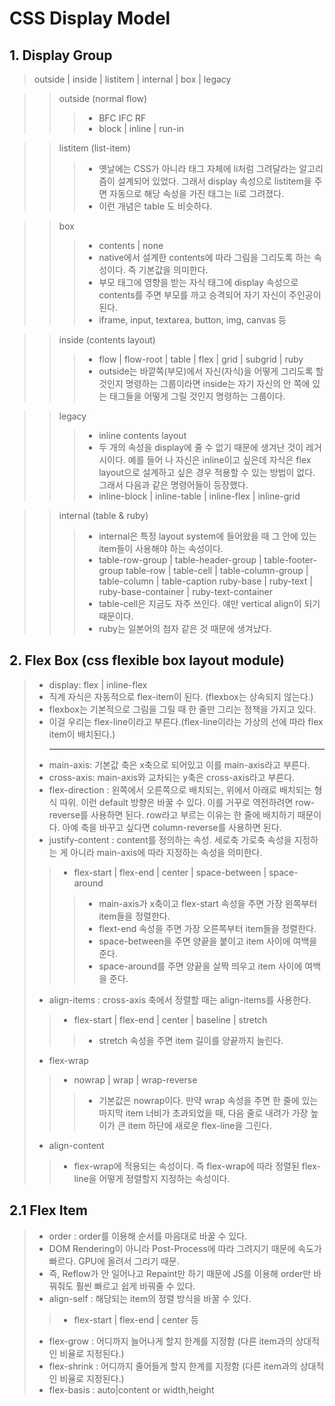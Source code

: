 CSS Display Model
=================

   ## 1. Display Group 

   > outside | inside | listitem | internal | box | legacy

   >> outside (normal flow)
   >>> *    BFC IFC RF
   >>> *    block | inline | run-in

   >> listitem (list-item)
   >>>   * 옛날에는 CSS가 아니라 태그 자체에 li처럼 그려달라는 알고리즘이 설계되어 있었다. 
   >>>     그래서 display 속성으로 listitem을 주면 자동으로 해당 속성을 가진 태그는 li로 그려졌다.
   >>>   * 이런 개념은 table 도 비슷하다. 

   >> box
   >>>    * contents | none
   >>>    * native에서 설계한 contents에 따라 그림을 그리도록 하는 속성이다. 즉 기본값을 의미한다.
   >>>    * 부모 태그에 영향을 받는 자식 태그에 display 속성으로 contents를 주면 부모를 까고 승격되어 자기 자신이 주인공이 된다.
   >>>    * iframe, input, textarea, button, img, canvas 등

   >> inside (contents layout)
   >>>    * flow | flow-root | table | flex | grid | subgrid | ruby
   >>>    * outside는 바깥쪽(부모)에서 자신(자식)을 어떻게 그리도록 할 것인지 명령하는 그룹이라면
   >>>      inside는 자기 자신의 안 쪽에 있는 태그들을 어떻게 그릴 것인지 명령하는 그룹이다.

   >> legacy
   >>>    * inline contents layout
   >>>    * 두 개의 속성을 display에 줄 수 없기 때문에 생겨난 것이 레거시이다.
   >>>      예를 들어 나 자신은 inline이고 싶은데 자식은 flex layout으로 설계하고 싶은 경우 적용할 수 있는 방법이 없다. 
   >>>      그래서 다음과 같은 명령어들이 등장했다.
   >>>    * inline-block | inline-table | inline-flex | inline-grid

   >> internal (table & ruby)
   >>>    * internal은 특정 layout system에 들어왔을 때 그 안에 있는 item들이 사용해야 하는 속성이다.
   >>>    * table-row-group | table-header-group | table-footer-group 
   >>>      table-row | table-cell | table-column-group | table-column | table-caption 
   >>>      ruby-base | ruby-text | ruby-base-container | ruby-text-container 
   >>>    * table-cell은 지금도 자주 쓰인다. 얘만 vertical align이 되기 때문이다.
   >>>    * ruby는 일본어의 첨자 같은 것 때문에 생겨났다.


   ## 2. Flex Box (css flexible box layout module)
 
   > * display: flex | inline-flex
   > * 직계 자식은 자동적으로 flex-item이 된다. (flexbox는 상속되지 않는다.)
   > * flexbox는 기본적으로 그림을 그릴 때 한 줄만 그리는 정책을 가지고 있다.
   > * 이걸 우리는 flex-line이라고 부른다.(flex-line이라는 가상의 선에 따라 flex item이 배치된다.) <hr/>
   > * main-axis: 기본값 축은 x축으로 되어있고 이를 main-axis라고 부른다. 
   > * cross-axis: main-axis와 교차되는 y축은 cross-axis라고 부른다. 
   > * flex-direction : 왼쪽에서 오른쪽으로 배치되는, 위에서 아래로 배치되는 형식 따위. 이런 default 방향은 바꿀 수 있다. 
   >   이를 거꾸로 역전하려면 row-reverse를 사용하면 된다. row라고 부르는 이유는 한 줄에 배치하기 때문이다. 
   >   아예 축을 바꾸고 싶다면 column-reverse를 사용하면 된다.
   > * justify-content : content를 정의하는 속성. 세로축 가로축 속성을 지정하는 게 아니라 main-axis에 따라 지정하는 속성을 의미한다.
   >> + flex-start | flex-end | center | space-between | space-around
   >>> - main-axis가 x축이고 flex-start 속성을 주면 가장 왼쪽부터 item들을 정렬한다. 
   >>> - flext-end 속성을 주면 가장 오른쪽부터 item들을 정렬한다.
   >>> - space-between을 주면 양끝을 붙이고 item 사이에 여백을 준다.
   >>> - space-around를 주면 양끝을 살짝 띄우고 item 사이에 여백을 준다.
   > * align-items : cross-axis 축에서 정렬할 때는 align-items를 사용한다. 
   >> + flex-start | flex-end | center | baseline | stretch
   >>> - stretch 속성을 주면 item 길이를 양끝까지 늘린다.
   > * flex-wrap
   >> + nowrap | wrap | wrap-reverse
   >>> - 기본값은 nowrap이다. 만약 wrap 속성을 주면 한 줄에 있는 마지막 item 너비가 초과되었을 때, 
   >>>              다음 줄로 내려가 가장 높이가 큰 item 하단에 새로운 flex-line을 그린다.
   > * align-content
   >> + flex-wrap에 적용되는 속성이다. 즉 flex-wrap에 따라 정렬된 flex-line을 어떻게 정렬할지 지정하는 속성이다.

   ## 2.1 Flex Item
   
   > * order : order를 이용해 순서를 마음대로 바꿀 수 있다. 
   > * DOM Rendering이 아니라 Post-Process에 따라 그려지기 때문에 속도가 빠르다. GPU에 올려서 그리기 때문.
   > * 즉, Reflow가 안 일어나고 Repaint만 하기 때문에 JS를 이용해 order만 바꿔줘도 훨씬 빠르고 쉽게 바꿔줄 수 있다.
   > * align-self : 해당되는 item의 정렬 방식을 바꿀 수 있다.
   >> + flex-start | flex-end | center 등
   > * flex-grow : 어디까지 늘어나게 할지 한계를 지정함 (다른 item과의 상대적인 비율로 지정된다.)
   > * flex-shrink : 어디까지 줄어들게 할지 한계를 지정함 (다른 item과의 상대적인 비율로 지정된다.)
   > * flex-basis : auto|content or width,height
